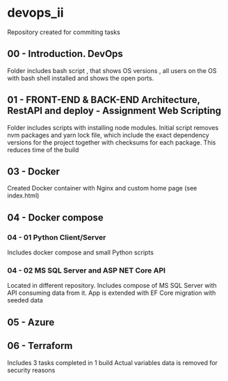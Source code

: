 # devops_ii

Repository created for commiting tasks 

## 00 - Introduction. DevOps

Folder includes bash script , that shows OS versions , all users on the OS with bash shell installed and shows the open ports.

## 01 - FRONT-END & BACK-END Architecture, RestAPI and deploy -  Assignment Web Scripting

Folder includes scripts with installing node modules.
Initial script removes nvm packages and yarn lock file, which include the exact dependency versions for the  project together with checksums for each package. 
This reduces time of the build

## 03 - Docker

Created Docker container with Nginx and custom home page (see index.html)

## 04 - Docker compose


### 04 - 01 Python Client/Server

Includes docker compose and small Python scripts

### 04 - 02 MS SQL Server and ASP NET Core API

Located in different repository. Includes compose of MS SQL Server with API consuming data from it.
App is extended with EF Core migration with seeded data

## 05 - Azure

## 06 - Terraform

Includes 3 tasks completed in 1 build
Actual variables data is removed for security reasons